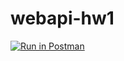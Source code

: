 # webapi-hw1
[![Run in Postman](https://run.pstmn.io/button.svg)](https://app.getpostman.com/run-collection/d6dd77381800bef15968)
